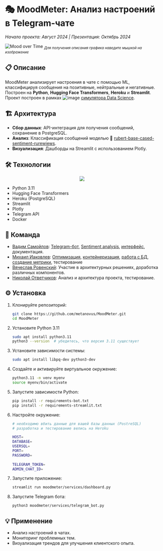# 🎭 MoodMeter: Анализ настроений в Telegram-чате
*Начало проекта: Август 2024 | Презентация: Октябрь 2024*

![Mood over Time](https://i.imghippo.com/files/ihsi8695Dg.jpg "График Mood over Time (Days) показывает динамику настроения: 
🟢 Положительное, 
🔴 Отрицательное.
График Message Count by Label (Days) визуализирует количество сообщений по меткам:
🔴 Негативные.
🟢 Позитивные.
⚪ Нейтральные.")
<sub>*Для получения описания графика наведите мышкой на изображение*</sub>

## 📋 Описание
MoodMeter анализирует настроения в чате с помощью ML, классифицируя сообщения на позитивные, нейтральные и негативные. Построен на **Python**, **Hugging Face Transformers**, **Heroku** и **Streamlit**. Проект построен в рамках ![image](https://github.com/user-attachments/assets/80578b0c-a753-46cf-a962-5524afd5b4a0)
 [симулятора Data Science](https://karpov.courses/simulator-ds).






## 🏗️ Архитектура
- **Сбор данных**: API-интеграция для получения сообщений, сохранение в PostgreSQL.
- **Анализ**: Классификация сообщений моделью 🤗 [rubert-base-cased-sentiment-rurewiews](https://huggingface.co/blanchefort/rubert-base-cased-sentiment-rurewiews).
- **Визуализация**: Дашборды на Streamlit с использованием Plotly.

## 🛠️ Технологии
<p align="center">
  <a href="https://go-skill-icons.vercel.app/">
    <img src="https://go-skill-icons.vercel.app/api/icons?i=linux,python,pycharm,huggingface,postgres,docker,streamlit,pandas&theme=dark"/>
  </a>
</p>

- Python 3.11
- Hugging Face Transformers
- Heroku (PostgreSQL)
- Streamlit
- Plotly
- Telegram API
- Docker

## 👥 Команда
- [Вадим Самойлов](https://github.com/metanovus): [Telegram-бот](https://github.com/metanovus/MoodMeter/blob/main/moodmeter/services/dashboard.py), [Sentiment analysis](https://github.com/metanovus/MoodMeter/blob/main/moodmeter/modules/transformers_mood.py), [интерфейс](https://github.com/metanovus/MoodMeter/blob/main/moodmeter/services/telegram_bot.py), документация.
- [Михаил Иаковлев](https://github.com/miakovlev): [Оптимизация](https://github.com/metanovus/MoodMeter/blob/main/moodmeter/utils/utils.py), [контейнеризация](https://github.com/metanovus/MoodMeter/blob/main/docker-compose.yml), [работа с БД](https://github.com/metanovus/MoodMeter/blob/main/lib/postgresql_manager.py), [создание метрики](https://github.com/metanovus/MoodMeter/blob/main/moodmeter/modules/mood_calculator.py), тестирование
- [Вячеслав Ровенский](https://github.com/Viacheslav-Rovenskiy): Участие в архитектурных решениях, доработка различных компонентов.
- [Николай Ответчиков](https://github.com/otvet4ikov): Анализ и архитектура проекта, тестирование.

## ⚙️ Установка
1. Клонируйте репозиторий:
   ```bash
   git clone https://github.com/metanovus/MoodMeter.git
   cd MoodMeter
   ```
2. Установите Python 3.11
   ```bash
   sudo apt install python3.11
   python3 --version  # убедитесь, что версия 3.11 существует
   ```
2. Установите зависимости системы:
   ```bash
   sudo apt install libpq-dev python3-dev
   ```

4. Создайте и активируйте виртуальное окружение:
   ```bash
   python3.11 -m venv myenv
   source myenv/bin/activate
   ```

5. Запустите зависимости Python:
   ```bash
   pip install -r requirements-bot.txt
   pip install -r requirements-streamlit.txt
   ```
6. Настройте окружение:
   ```bash
   # необходимо вбить данные для вашей базы данных (PostreSQL)
   # разработка и тестирование велись на Heroku
   
   HOST=
   DATABASE=
   USERSQL=
   PORT=
   PASSWORD=
    
   TELEGRAM_TOKEN=
   ADMIN_CHAT_ID=
   ```
7. Запустите приложение:
   ```bash
   streamlit run moodmeter/services/dashboard.py
   ```
8. Запустите Telegram бота:
   ```bash
   python3 moodmeter/services/telegram_bot.py
   ```

## 💡 Применение
- Анализ настроений в чатах.
- Мониторинг проблемных тем.
- Визуализация трендов для улучшения клиентского опыта. 
